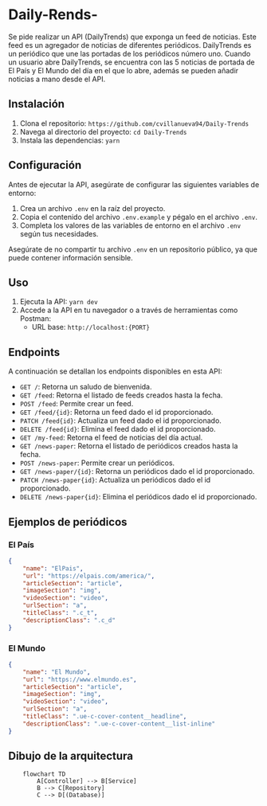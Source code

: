 # Daily-Rends-

Se pide realizar un API (DailyTrends) que exponga un feed de noticias. Este feed es un
agregador de noticias de diferentes periódicos. DailyTrends es un periódico que une las
portadas de los periódicos número uno.
Cuando un usuario abre DailyTrends, se encuentra con las 5 noticias de portada de El País y
El Mundo del día en el que lo abre, además se pueden añadir noticias a mano desde el API.

## Instalación

1. Clona el repositorio: `https://github.com/cvillanueva94/Daily-Trends`
2. Navega al directorio del proyecto: `cd Daily-Trends`
3. Instala las dependencias: `yarn`

## Configuración

Antes de ejecutar la API, asegúrate de configurar las siguientes variables de entorno:

1. Crea un archivo `.env` en la raíz del proyecto.
2. Copia el contenido del archivo `.env.example` y pégalo en el archivo `.env`.
3. Completa los valores de las variables de entorno en el archivo `.env` según tus necesidades.

Asegúrate de no compartir tu archivo `.env` en un repositorio público, ya que puede contener información sensible.

## Uso

1. Ejecuta la API: `yarn dev`
2. Accede a la API en tu navegador o a través de herramientas como Postman:
   - URL base: `http://localhost:{PORT}`

## Endpoints

A continuación se detallan los endpoints disponibles en esta API:

- `GET /`: Retorna un saludo de bienvenida.
- `GET /feed`: Retorna el listado de feeds creados hasta la fecha.
- `POST /feed`: Permite crear un feed.
- `GET /feed/{id}`: Retorna un feed dado el id proporcionado.
- `PATCH /feed{id}`: Actualiza un feed dado el id proporcionado.
- `DELETE /feed{id}`: Elimina el feed dado el id proporcionado.
- `GET /my-feed`: Retorna el feed de noticias del día actual.
- `GET /news-paper`: Retorna el listado de periódicos creados hasta la fecha.
- `POST /news-paper`: Permite crear un periódicos.
- `GET /news-paper/{id}`: Retorna un periódicos dado el id proporcionado.
- `PATCH /news-paper{id}`: Actualiza un periódicos dado el id proporcionado.
- `DELETE /news-paper{id}`: Elimina el periódicos dado el id proporcionado.

## Ejemplos de periódicos
### El País
```json
{
    "name": "ElPais",
    "url": "https://elpais.com/america/",
    "articleSection": "article",
    "imageSection": "img",
    "videoSection": "video",
    "urlSection": "a",
    "titleClass": ".c_t",
    "descriptionClass": ".c_d"
}
```
### El Mundo
```json
{
    "name": "El Mundo",
    "url": "https://www.elmundo.es",
    "articleSection": "article",
    "imageSection": "img",
    "videoSection": "video",
    "urlSection": "a",
    "titleClass": ".ue-c-cover-content__headline",
    "descriptionClass": ".ue-c-cover-content__list-inline"
}
```

## Dibujo de la arquitectura

```mermaid
    flowchart TD
        A[Controller] --> B[Service]
        B --> C[Repository]
        C --> D[(Database)]
```
